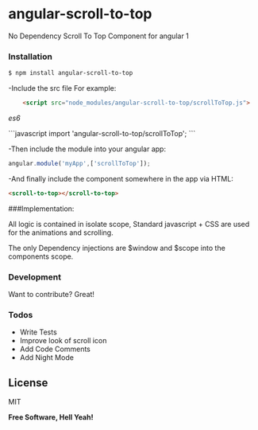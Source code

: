 # angular-scroll-to-top
No Dependency Scroll To Top Component for angular 1

### Installation

```sh
$ npm install angular-scroll-to-top
```

-Include the src file
For example:


```html
    <script src="node_modules/angular-scroll-to-top/scrollToTop.js">
```

<p><em>es6</em></p>
```javascript
import 'angular-scroll-to-top/scrollToTop';
```

-Then include the module into your angular app:

```javascript
angular.module('myApp',['scrollToTop']);
```

-And finally include the component somewhere in the app via HTML:
```html
<scroll-to-top></scroll-to-top>
```

###Implementation:

All logic is contained in isolate scope,
Standard javascript + CSS are used for the animations and scrolling.

The only Dependency injections are $window and $scope into the components scope.

### Development

Want to contribute? Great!

### Todos

 - Write Tests
 - Improve look of scroll icon
 - Add Code Comments
 - Add Night Mode

License
----

MIT

**Free Software, Hell Yeah!**
